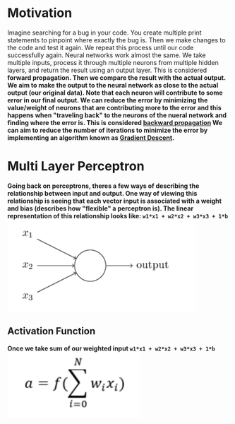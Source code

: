 # Motivation
Imagine searching for a bug in your code. You create multiple print statements to pinpoint where exactly the bug is. Then we make changes to the code and test it again. We repeat this process until our code successfully again. Neural networks work almost the same. We take multiple inputs, process it through multiple neurons from multiple hidden layers, and return the result using an output layer. This is considered <b>forward propagation<b>. Then we compare the result with the actual output. We aim to make the output to the neural network as close to the actual output (our original data). Note that each neuron will contribute to some error in our final output. We can reduce the error by minimizing the value/weight of neurons that are contributing more to the error and this happens when "traveling back" to the neurons of the nueral network and finding where the error is. This is considered <a href="https://en.wikipedia.org/wiki/Backpropagation"><b>backward propagation</b></a> We can aim to reduce the number of iterations to minimize the error by implementing an algorithm known as <a href="https://en.wikipedia.org/wiki/Gradient_descent"><b>Gradient Descent</b><a/>.
  
# Multi Layer Perceptron
Going back on perceptrons, theres a few ways of describing the relationship between input and output. One way of viewing this relationship is seeing that each vector input is associated with a weight and bias (describes how "flexible" a perceptron is). The linear representation of this relationship looks like: `w1*x1 + w2*x2 + w3*x3 + 1*b`<br>
<img src="./Assets/p.png"></img>
  
## Activation Function
Once we take sum of our weighted input `w1*x1 + w2*x2 + w3*x3 + 1*b` 
  <img src="Assets/activationfunction.png" width="300"></img>
                    


 

